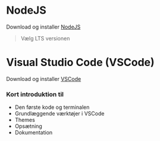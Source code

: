 # NodeJS
Download og installer [NodeJS](https://nodejs.org/en/download/)
>Vælg LTS versionen

# Visual Studio Code (VSCode)
Download og installer [VSCode](https://code.visualstudio.com/)
### Kort introduktion til
 * Den første kode og terminalen
 * Grundlæggende værktøjer i VSCode
 * Themes
 * Opsætning
 * Dokumentation
